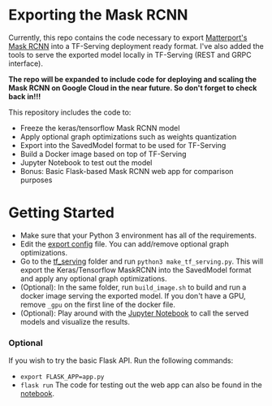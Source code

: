 # Exporting the Mask RCNN

Currently, this repo contains the code necessary to export [Matterport's Mask RCNN][1] into a TF-Serving deployment ready format. I've also added the tools to serve the exported model locally in TF-Serving (REST and GRPC interface).

**The repo will be expanded to include code for deploying and scaling the Mask RCNN  on Google Cloud in the near future. So don't forget to check back in!!!**

This repository includes the code to:
* Freeze the keras/tensorflow Mask RCNN model
* Apply optional graph optimizations such as weights quantization
* Export into the SavedModel format to be used for TF-Serving
* Build a Docker image based on top of TF-Serving
* Jupyter Notebook to test out the model
* Bonus: Basic Flask-based Mask RCNN web app for comparison purposes

# Getting Started

* Make sure that your Python 3 environment has all of the requirements.
* Edit the [export config][2] file. You can add/remove optional graph optimizations.
* Go to the [tf_serving][3] folder and run `python3 make_tf_serving.py`. This will export the Keras/Tensorflow MaskRCNN into the SavedModel format and apply any optional graph optimizations. 
* (Optional): In the same folder, run `build_image.sh` to build and run a docker image serving the exported model. If you don't have a GPU, remove `_gpu` on the first line of the docker file.
* (Optional): Play around with the [Jupyter Notebook][4] to call the served models and visualize the results.

### Optional
If you wish to try the basic Flask API. Run the following commands:
* `export FLASK_APP=app.py`
* `flask run`
The code for testing out the web app can also be found in the [notebook][4].


[1]: https://github.com/matterport/Mask_RCNN "Mask RCNN"
[2]: https://github.com/moganesyan/tensorflow_model_deployment/blob/mask-r-cnn/tf_serving/export_config.py "export_config"
[3]: https://github.com/moganesyan/tensorflow_model_deployment/tree/mask-r-cnn/tf_serving "tf_serving"
[4]: https://github.com/moganesyan/tensorflow_model_deployment/blob/mask-r-cnn/notebooks/TF_SERVING_Model_Test.ipynb "notebook"

